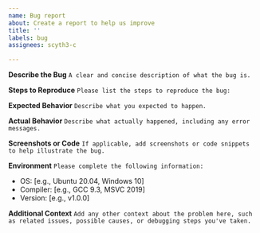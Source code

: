 ```yaml
---
name: Bug report
about: Create a report to help us improve
title: ''
labels: bug
assignees: scyth3-c

---
```


**Describe the Bug**
```A clear and concise description of what the bug is.```

**Steps to Reproduce**
```Please list the steps to reproduce the bug:```

**Expected Behavior**
```Describe what you expected to happen.```

**Actual Behavior**
```Describe what actually happened, including any error messages.```

**Screenshots or Code**
```If applicable, add screenshots or code snippets to help illustrate the bug.```

**Environment**
```Please complete the following information:```
- OS: [e.g., Ubuntu 20.04, Windows 10]
- Compiler: [e.g., GCC 9.3, MSVC 2019]
- Version: [e.g., v1.0.0]

**Additional Context**
```Add any other context about the problem here, such as related issues, possible causes, or debugging steps you've taken.```
